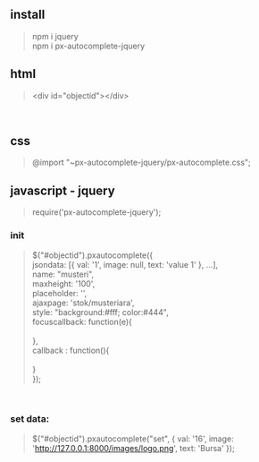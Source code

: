 
## install
> npm i jquery <br>
> npm i px-autocomplete-jquery


## html
> \<div id="objectid"\>\</div\>

<br>

## css
> @import "~px-autocomplete-jquery/px-autocomplete.css";

## javascript - jquery
> require('px-autocomplete-jquery');


### init
> $("#objectid").pxautocomplete({ <br>
>           jsondata: [{ val: '1', image: null, text: 'value 1' }, ...],<br>
>            name: "musteri",<br>
>            maxheight: '100',<br>
>            placeholder: '',<br>
>            ajaxpage: 'stok/musteriara',<br>
>            style: "background:#fff; color:#444",<br>
>            focuscallback: function(e){<br>
><br>
>            },<br>
>            callback : function(){<br>
><br>
>            }<br>
>        });<br>
<br>

### set data:
> $("#objectid").pxautocomplete("set", { val: '16', image: 'http://127.0.0.1:8000/images/logo.png', text: 'Bursa' });
